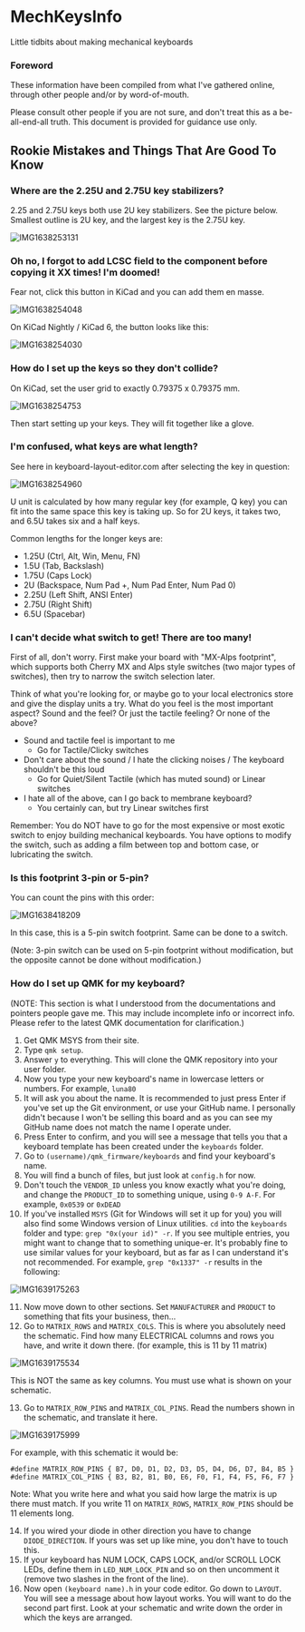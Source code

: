 # MechKeysInfo
Little tidbits about making mechanical keyboards

### Foreword
These information have been compiled from what I've gathered online, through other people and/or by word-of-mouth. 

Please consult other people if you are not sure, and don't treat this as a be-all-end-all truth. This document is provided for guidance use only.

## Rookie Mistakes and Things That Are Good To Know

### Where are the 2.25U and 2.75U key stabilizers?

2.25 and 2.75U keys both use 2U key stabilizers. See the picture below. Smallest outline is 2U key, and the largest key is the 2.75U key.

![IMG1638253131](https://user-images.githubusercontent.com/11834016/143998260-911e83b7-2f63-46ab-92d4-2c786fce3f3a.png)

### Oh no, I forgot to add LCSC field to the component before copying it XX times! I'm doomed!

Fear not, click this button in KiCad and you can add them en masse.

![IMG1638254048](https://user-images.githubusercontent.com/11834016/143997649-3ac55c43-f12a-4c0a-b97f-475d91188de9.png)

On KiCad Nightly / KiCad 6, the button looks like this:

![IMG1638254030](https://user-images.githubusercontent.com/11834016/143997706-24d8c1f8-6aec-465d-9064-381d80a22e05.png)

### How do I set up the keys so they don't collide?

On KiCad, set the user grid to exactly 0.79375 x 0.79375 mm.

![IMG1638254753](https://user-images.githubusercontent.com/11834016/143998902-23701c8e-6257-4865-b946-45f8c72667bd.png)

Then start setting up your keys. They will fit together like a glove.

### I'm confused, what keys are what length?

See here in keyboard-layout-editor.com after selecting the key in question:

![IMG1638254960](https://user-images.githubusercontent.com/11834016/143999993-c9d62e9a-2731-4802-a5be-ddbb688916e1.png)

U unit is calculated by how many regular key (for example, Q key) you can fit into the same space this key is taking up. So for 2U keys, it takes two, and 6.5U takes six and a half keys.

Common lengths for the longer keys are:
- 1.25U (Ctrl, Alt, Win, Menu, FN)
- 1.5U (Tab, Backslash)
- 1.75U (Caps Lock)
- 2U (Backspace, Num Pad +, Num Pad Enter, Num Pad 0)
- 2.25U (Left Shift, ANSI Enter)
- 2.75U (Right Shift)
- 6.5U (Spacebar)


### I can't decide what switch to get! There are too many!

First of all, don't worry. First make your board with "MX-Alps footprint", which supports both Cherry MX and Alps style switches (two major types of switches), then try to narrow the switch selection later.

Think of what you're looking for, or maybe go to your local electronics store and give the display units a try. What do you feel is the most important aspect? Sound and the feel? Or just the tactile feeling? Or none of the above?

- Sound and tactile feel is important to me
  - Go for Tactile/Clicky switches
- Don't care about the sound / I hate the clicking noises / The keyboard shouldn't be this loud
  - Go for Quiet/Silent Tactile (which has muted sound) or Linear switches
- I hate all of the above, can I go back to membrane keyboard?
  - You certainly can, but try Linear switches first

Remember: You do NOT have to go for the most expensive or most exotic switch to enjoy building mechanical keyboards. You have options to modify the switch, such as adding a film between top and bottom case, or lubricating the switch.

### Is this footprint 3-pin or 5-pin?

You can count the pins with this order:

![IMG1638418209](https://user-images.githubusercontent.com/11834016/144357720-5f24b704-7efe-4c73-a539-271485dfa567.png)


In this case, this is a 5-pin switch footprint. Same can be done to a switch.

(Note: 3-pin switch can be used on 5-pin footprint without modification, but the opposite cannot be done without modification.)

### How do I set up QMK for my keyboard?

(NOTE: This section is what I understood from the documentations and pointers people gave me. This may include incomplete info or incorrect info. Please refer to the latest QMK documentation for clarification.)

1. Get QMK MSYS from their site.
2. Type `qmk setup`.
3. Answer `y` to everything. This will clone the QMK repository into your user folder.
4. Now you type your new keyboard's name in lowercase letters or numbers. For example, `luna80`
5. It will ask you about the name. It is recommended to just press Enter if you've set up the Git environment, or use your GitHub name. I personally didn't because I won't be selling this board and as you can see my GitHub name does not match the name I operate under.
6. Press Enter to confirm, and you will see a message that tells you that a keyboard template has been created under the `keyboards` folder.
7. Go to `(username)/qmk_firmware/keyboards` and find your keyboard's name.
8. You will find a bunch of files, but just look at `config.h` for now.
9. Don't touch the `VENDOR_ID` unless you know exactly what you're doing, and change the `PRODUCT_ID` to something unique, using `0-9 A-F`. For example, `0x0539` or `0xDEAD`
10. If you've installed `MSYS` (Git for Windows will set it up for you) you will also find some Windows version of Linux utilities. `cd` into the `keyboards` folder and type: `grep "0x(your id)" -r`. If you see multiple entries, you might want to change that to something unique-er. It's probably fine to use similar values for your keyboard, but as far as I can understand it's not recommended. For example, `grep "0x1337" -r` results in the following:
 
![IMG1639175263](https://user-images.githubusercontent.com/11834016/145649307-bd83ad3f-b066-42c8-a07b-29f3e29bfb0a.png)

11. Now move down to other sections. Set `MANUFACTURER` and `PRODUCT` to something that fits your business, then...
12. Go to `MATRIX_ROWS` and `MATRIX_COLS`. This is where you absolutely need the schematic. Find how many ELECTRICAL columns and rows you have, and write it down there. (for example, this is 11 by 11 matrix)

![IMG1639175534](https://user-images.githubusercontent.com/11834016/145649655-8605f035-931f-459e-8139-2ab4c0cebbf8.png)

This is NOT the same as key columns. You must use what is shown on your schematic.

13. Go to `MATRIX_ROW_PINS` and `MATRIX_COL_PINS`. Read the numbers shown in the schematic, and translate it here. 

![IMG1639175999](https://user-images.githubusercontent.com/11834016/145650268-82e7a6d0-9585-4925-b4d0-9ad71ca0de9e.png)

For example, with this schematic it would be:
```
#define MATRIX_ROW_PINS { B7, D0, D1, D2, D3, D5, D4, D6, D7, B4, B5 }
#define MATRIX_COL_PINS { B3, B2, B1, B0, E6, F0, F1, F4, F5, F6, F7 }
```

Note: What you write here and what you said how large the matrix is up there must match. If you write 11 on `MATRIX_ROWS`, `MATRIX_ROW_PINS` should be 11 elements long.

14. If you wired your diode in other direction you have to change `DIODE_DIRECTION`. If yours was set up like mine, you don't have to touch this.
15. If your keyboard has NUM LOCK, CAPS LOCK, and/or SCROLL LOCK LEDs, define them in `LED_NUM_LOCK_PIN` and so on then uncomment it (remove two slashes in the front of the line).
16. Now open `(keyboard name).h` in your code editor. Go down to `LAYOUT`. You will see a message about how layout works. You will want to do the second part first. Look at your schematic and write down the order in which the keys are arranged.
